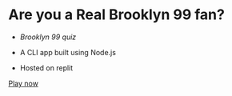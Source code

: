 # Are you a Real Brooklyn 99 fan?

* *Brooklyn 99 quiz*

* A CLI app built using Node.js
* Hosted on replit

[Play now](https://replit.com/@SiddhiCodes/brooklyn99-quiz?embed=1&output=1)